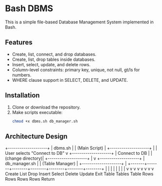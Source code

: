 # Bash DBMS

This is a simple file-based Database Management System implemented in Bash.

## Features

- Create, list, connect, and drop databases.
- Create, list, drop tables inside databases.
- Insert, select, update, and delete rows.
- Column-level constraints: primary key, unique, not null, gt/ls for numbers.
- WHERE clause support in SELECT, DELETE, and UPDATE.

## Installation

1. Clone or download the repository.
2. Make scripts executable:
   ```bash
   chmod +x dbms.sh db_manager.sh

## Architecture Design

+--------------------+
|      dbms.sh       |
|  (Main Script)     |
+--------------------+
          |
          |  User selects "Connect to DB"
          v
+--------------------+
|  Connect to DB     |
|  (change directory)|
+--------------------+
          |
          v
+--------------------+
|  db_manager.sh     |
|  (Table Manager)   |
+--------------------+
          |
  +-------+-------+--------+--------+--------+--------+--------+
  |       |       |        |        |        |        |        |
  v       v       v        v        v        v        v        v
Create  List    Drop    Insert   Select   Delete   Update    Exit
Table   Tables  Table   Rows     Rows     Rows     Rows     Return


   
